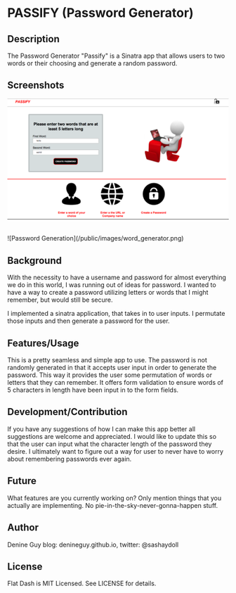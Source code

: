 # PASSIFY (Password Generator)

## Description

The Password Generator "Passify" is a Sinatra app that allows users to two words or their choosing and generate a random password. 

## Screenshots

![Password Entry Form](/public/images/password.png)

<br />
![Password Generation](/public/images/word_generator.png)



## Background

With the necessity to have a username and password for almost everything we do in this world, I was running out of ideas for password. I wanted to have a way to create a password
utilizing letters or words that I might remember, but would still be secure. 

I implemented a sinatra application, that takes in to user inputs.  I permutate those inputs and then generate a password for the user.

## Features/Usage

This is a pretty seamless and simple app to use.  The password is not randomly generated in that it accepts user input in order to generate the password. This way it provides the user some permutation of words or letters that they can remember.  It offers form validation to ensure words of 5 characters in length have been input in to the form fields.


## Development/Contribution

If you have any suggestions of how I can make this app better all suggestions are welcome and appreciated.  I would like to update this so that the user can input what the character length of the password they desire. I ultimately want to figure out a way for user to never have to worry about remembering passwords ever again. 

## Future

What features are you currently working on? Only mention things that you
actually are implementing. No pie-in-the-sky-never-gonna-happen stuff.

## Author

Denine Guy blog: denineguy.github.io, twitter: @sashaydoll
## License

Flat Dash is MIT Licensed. See LICENSE for details.
